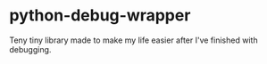 # python-debug-wrapper
Teny tiny library made to make my life easier after I've finished with debugging.
